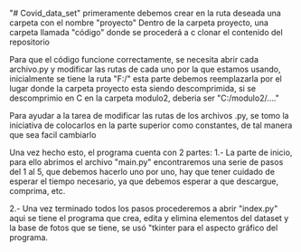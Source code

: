 "# Covid_data_set" 
primeramente debemos crear en la ruta deseada una carpeta con el nombre "proyecto"
Dentro de la carpeta proyecto, una carpeta llamada "código" donde se procederá a c
clonar el contenido del repositorio

Para que el código funcione correctamente, se necesita abrir cada archivo.py 
y modificar las rutas de cada uno por la que estamos usando, inicialmente
se tiene la ruta "F:/" esta parte debemos reemplazarla por el lugar donde 
la carpeta proyecto esta siendo descomprimida, si se descomprimio en 
C en la carpeta modulo2, deberia ser "C:/modulo2/...." 

Para ayudar a la tarea de modificar las rutas de los archivos .py, se tomo la 
iniciativa de colocarlos en la parte superior como constantes, de tal manera
que sea facil cambiarlo

Una vez hecho esto, el programa cuenta con 2 partes:
1.- La parte de inicio, para ello abrimos el archivo "main.py" encontraremos
	una serie de pasos del 1 al 5, que debemos hacerlo uno por uno,
	hay que tener cuidado de esperar el tiempo necesario, ya que debemos 
	esperar a que descargue, comprima, etc.

2.- Una vez terminado todos los pasos procederemos a abrir "index.py"
	aqui se tiene el programa que crea, edita y elimina elementos
	del dataset y la base de fotos que se tiene, se usó "tkinter
	para el aspecto gráfico del programa.
